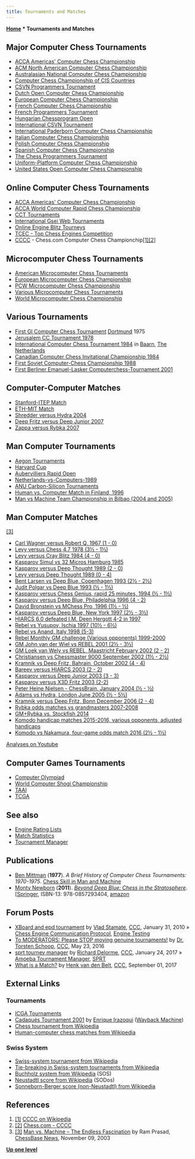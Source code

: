 ```yaml
---
title: Tournaments and Matches
---
```

**[Home](Home "Home") \* Tournaments and Matches**



## Major Computer Chess Tournaments


* [ACCA Americas' Computer Chess Championship](ACCA_Americas%27_Computer_Chess_Championship "ACCA Americas' Computer Chess Championship")
* [ACM North American Computer Chess Championship](ACM_North_American_Computer_Chess_Championship "ACM North American Computer Chess Championship")
* [Australasian National Computer Chess Championship](Australasian_National_Computer_Chess_Championship "Australasian National Computer Chess Championship")
* [Computer Chess Championship of CIS Countries](Computer_Chess_Championship_of_CIS_Countries "Computer Chess Championship of CIS Countries")
* [CSVN Programmers Tournament](CSVN_Programmers_Tournament "CSVN Programmers Tournament")
* [Dutch Open Computer Chess Championship](Dutch_Open_Computer_Chess_Championship "Dutch Open Computer Chess Championship")
* [European Computer Chess Championship](European_Computer_Chess_Championship "European Computer Chess Championship")
* [French Computer Chess Championship](French_Computer_Chess_Championship "French Computer Chess Championship")
* [French Programmers Tournament](French_Programmers_Tournament "French Programmers Tournament")
* [Hungarian Chessprogram Open](Hungarian_Chessprogram_Open "Hungarian Chessprogram Open")
* [International CSVN Tournament](International_CSVN_Tournament "International CSVN Tournament")
* [International Paderborn Computer Chess Championship](IPCCC "IPCCC")
* [Italian Computer Chess Championship](Italian_Computer_Chess_Championship "Italian Computer Chess Championship")
* [Polish Computer Chess Championship](Polish_Computer_Chess_Championship "Polish Computer Chess Championship")
* [Spanish Computer Chess Championship](Spanish_Computer_Chess_Championship "Spanish Computer Chess Championship")
* [The Chess Programmers Tournament](The_Chess_Programmers_Tournament "The Chess Programmers Tournament")
* [Uniform-Platform Computer Chess Championship](Uniform-Platform_Computer_Chess_Championship "Uniform-Platform Computer Chess Championship")
* [United States Open Computer Chess Championship](United_States_Open_Computer_Chess_Championship "United States Open Computer Chess Championship")


## Online Computer Chess Tournaments


* [ACCA Americas' Computer Chess Championship](ACCA_Americas%27_Computer_Chess_Championship "ACCA Americas' Computer Chess Championship")
* [ACCA World Computer Rapid Chess Championship](ACCA_World_Computer_Rapid_Chess_Championship "ACCA World Computer Rapid Chess Championship")
* [CCT Tournaments](CCT_Tournaments "CCT Tournaments")
* [International Gsei Web Tournaments](Italian_Computer_Chess_Championship#IGWT "Italian Computer Chess Championship")
* [Online Engine Blitz Tourneys](index.php?title=Online_Engine_Blitz_Tourneys&action=edit&redlink=1 "Online Engine Blitz Tourneys (page does not exist)")
* [TCEC - Top Chess Engines Competition](TCEC "TCEC")
* [CCCC](index.php?title=CCCC&action=edit&redlink=1 "CCCC (page does not exist)") - Chess.com Computer Chess Championchip<a id="cite-note-1" href="#cite-ref-1">[1]</a><a id="cite-note-2" href="#cite-ref-2">[2]</a>


## Microcomputer Chess Tournaments


* [American Microcomputer Chess Tournaments](American_Microcomputer_Chess_Tournaments "American Microcomputer Chess Tournaments")
* [European Microcomputer Chess Championship](European_Microcomputer_Chess_Championship "European Microcomputer Chess Championship")
* [PCW Microcomputer Chess Championship](PCW_Microcomputer_Chess_Championship "PCW Microcomputer Chess Championship")
* [Various Microcomputer Chess Tournaments](Various_Microcomputer_Chess_Tournaments "Various Microcomputer Chess Tournaments")
* [World Microcomputer Chess Championship](World_Microcomputer_Chess_Championship "World Microcomputer Chess Championship")


## Various Tournaments


* [First GI Computer Chess Tournament](First_GI_Computer_Chess_Tournament "First GI Computer Chess Tournament") [Dortmund](https://en.wikipedia.org/wiki/Dortmund) 1975
* [Jerusalem CC Tournament 1978](Jerusalem_CC_Tournament_1978 "Jerusalem CC Tournament 1978")
* [International Computer Chess Tournament 1984](International_Computer_Chess_Tournament_1984 "International Computer Chess Tournament 1984") in [Baarn](https://en.wikipedia.org/wiki/Baarn), [The Netherlands](https://en.wikipedia.org/wiki/Netherlands)
* [Canadian Computer Chess Invitational Championship 1984](Canadian_Computer_Chess_Invitational_Championship_1984 "Canadian Computer Chess Invitational Championship 1984")
* [First Soviet Computer-Chess Championship 1988](First_Soviet_Computer-Chess_Championship_1988 "First Soviet Computer-Chess Championship 1988")
* [First Berliner Emanuel-Lasker Computerchess-Tournament 2001](BELCT_2001 "BELCT 2001")


## Computer-Computer Matches


* [Stanford-ITEP Match](Stanford-ITEP_Match "Stanford-ITEP Match")
* [ETH-MIT Match](Charly#ETHMIT "Charly")
* [Shredder versus Hydra 2004](Shredder_versus_Hydra_2004 "Shredder versus Hydra 2004")
* [Deep Fritz versus Deep Junior 2007](Deep_Fritz_versus_Deep_Junior_2007 "Deep Fritz versus Deep Junior 2007")
* [Zappa versus Rybka 2007](Zappa_versus_Rybka_2007 "Zappa versus Rybka 2007")


## Man Computer Tournaments


* [Aegon Tournaments](Aegon_Tournaments "Aegon Tournaments")
* [Harvard Cup](Harvard_Cup "Harvard Cup")
* [Aubervilliers Rapid Open](Aubervilliers_Rapid_Open "Aubervilliers Rapid Open")
* [Netherlands-vs-Computers-1989](Netherlands-vs-Computers-1989 "Netherlands-vs-Computers-1989")
* [ANU Carbon-Silicon Tournaments](ANU_Carbon-Silicon_Tournaments "ANU Carbon-Silicon Tournaments")
* [Human vs. Computer Match in Finland, 1996](Human_vs._Computer_Match_in_Finland,_1996 "Human vs. Computer Match in Finland, 1996")
* [Man vs Machine Team Championship in Bilbao (2004 and 2005)](Man_vs_Machine_Team_Championship "Man vs Machine Team Championship")


## Man Computer Matches


<a id="cite-note-3" href="#cite-ref-3">[3]</a>



* [Carl Wagner versus Robert Q, 1967 (1 - 0)](Mac_Hack#RobertQ "Mac Hack")
* [Levy versus Chess 4.7 1978 (3½ - 1½)](Levy_versus_Chess_1978 "Levy versus Chess 1978")
* [Levy versus Cray Blitz 1984 (4 - 0)](Advances_in_Computer_Chess_4#LevyCrayBlitz "Advances in Computer Chess 4")
* [Kasparov Simul vs 32 Micros Hamburg 1985](Kasparov_Simul_vs_32_Micros_Hamburg_1985 "Kasparov Simul vs 32 Micros Hamburg 1985")
* [Kasparov versus Deep Thought 1989 (2 - 0)](Kasparov_versus_Deep_Thought_1989 "Kasparov versus Deep Thought 1989")
* [Levy versus Deep Thought 1989 (0 - 4)](Levy_versus_Deep_Thought_1989 "Levy versus Deep Thought 1989")
* [Bent Larsen vs Deep Blue, Copenhagen 1993 (2½ - 2½)](http://www.chessgames.com/perl/chess.pl?pid=29912&pid2=11227)
* [Judit Polgar vs Deep Blue 1993 (½ - 1½)](http://www.chessgames.com/perl/chess.pl?pid=29912&pid2=12190)
* [Kasparov versus Chess Genius, rapid 25 minutes, 1994 (½ - 1½)](Chess_Genius#IntelGrandPrix "Chess Genius")
* [Kasparov versus Deep Blue, Philadelphia 1996 (4 - 2)](Kasparov_versus_Deep_Blue_1996 "Kasparov versus Deep Blue 1996")
* [David Bronstein vs MChess Pro, 1996 (1½ - ½)](Advances_in_Computer_Chess_8#Games "Advances in Computer Chess 8")
* [Kasparov versus Deep Blue, New York 1997 (2½ - 3½)](Kasparov_versus_Deep_Blue_1997 "Kasparov versus Deep Blue 1997")
* [HIARCS 6.0 defeated I.M. Deen Hergott 4-2 in 1997](http://hiarcs.net/forums/viewtopic.php?p=8403&sid=510214f39c17cfe01e4eb769946e42e0#8403)
* [Rebel vs Yusupov, Ischia 1997 (10½ - 6½)](http://www.rebel.nl/italy.htm)
* [Rebel vs Anand, Italy 1998 (5-3)](http://www.rebel.nl/anand.htm)
* [Rebel Monthly GM challenge (Various opponents) 1999-2000](http://www.rebel.nl/gm.htm)
* [GM John van der Wiel vs REBEL 2001 (2½ - 3½)](http://www.rebel.nl/rebwiel.htm)
* [GM Loek van Wely vs REBEL, Maastricht February 2002 (2 - 2)](http://www.rebel.nl/reb-wely.htm)
* [Christiansen vs Chessmaster 9000 September 2002 (1½ - 2½)](http://www.chessgames.com/perl/ezsearch.pl?search=Larry+Christiansen+vs+Chessmaster+)
* [Kramnik vs Deep Fritz, Bahrain, October 2002 (4 - 4)](Kramnik_versus_Deep_Fritz_2002 "Kramnik versus Deep Fritz 2002")
* [Bareev versus HIARCS 2003 (2 - 2)](Bareev_versus_HIARCS_2003 "Bareev versus HIARCS 2003")
* [Kasparov versus Deep Junior 2003 (3 - 3)](Kasparov_versus_Deep_Junior_2003 "Kasparov versus Deep Junior 2003")
* [Kasparov versus X3D Fritz 2003 (2-2)](Kasparov_versus_X3D_Fritz_2003 "Kasparov versus X3D Fritz 2003")
* [Peter Heine Nielsen - ChessBrain, January 2004 (½ - ½)](ChessBrain#game "ChessBrain")
* [Adams vs Hydra, London June 2005 (½ - 5½)](https://www.chessbase.com/newsdetail.asp?newsid=2476)
* [Kramnik versus Deep Fritz, Bonn December 2006 (2 - 4)](Kramnik_versus_Deep_Fritz_2006 "Kramnik versus Deep Fritz 2006")
* [Rybka odds matches vs grandmasters 2007-2008](http://www.rybkachess.com/index.php?auswahl=Events)
* [GM+Rybka vs. Stockfish 2014](Stockfish#Matches "Stockfish")
* [Komodo handicap matches 2015-2016, various opponents, adjusted handicaps](http://komodochess.com/store/pages.php?cmsid=17)
* [Komodo vs Nakamura, four-game odds match 2016 (2½ - 1½)](https://www.chess.com/news/view/komodo-beats-nakamura-in-final-battle-1331)


 [Analyses on Youtube](https://www.youtube.com/results?search_query=komodo+nakamura+odds)
## Computer Games Tournaments


* [Computer Olympiad](Computer_Olympiad "Computer Olympiad")
* [World Computer Shogi Championship](World_Computer_Shogi_Championship "World Computer Shogi Championship")
* [TAAI](index.php?title=TAAI&action=edit&redlink=1 "TAAI (page does not exist)")
* [TCGA](index.php?title=TCGA&action=edit&redlink=1 "TCGA (page does not exist)")


## See also


* [Engine Rating Lists](Engine_Rating_Lists "Engine Rating Lists")
* [Match Statistics](Match_Statistics "Match Statistics")
* [Tournament Manager](Tournament_Manager "Tournament Manager")


## Publications


* [Ben Mittman](Ben_Mittman "Ben Mittman") (**1977**). *A Brief History of Computer Chess Tournaments: 1970-1975*. [Chess Skill in Man and Machine](Chess_Skill_in_Man_and_Machine "Chess Skill in Man and Machine")
* [Monty Newborn](Monroe_Newborn "Monroe Newborn") (**2011**). *[Beyond Deep Blue: Chess in the Stratosphere](http://www.springer.com/computer/general+issues/book/978-0-85729-340-4)*. [[Springer](https://en.wikipedia.org/wiki/Springer_Science%2BBusiness_Media), ISBN-13: 978-0857293404, [amazon](http://www.amazon.com/Beyond-Deep-Blue-Chess-Stratosphere/dp/0857293400)


 [](http://www.springer.com/computer/general+issues/book/978-0-85729-340-4) 
## Forum Posts


* [XBoard and epd tournament](http://www.talkchess.com/forum/viewtopic.php?t=32254) by [Vlad Stamate](Vlad_Stamate "Vlad Stamate"), [CCC](CCC "CCC"), January 31, 2010 » [Chess Engine Communication Protocol](Chess_Engine_Communication_Protocol "Chess Engine Communication Protocol"), [Engine Testing](Engine_Testing "Engine Testing")
* [To MODERATORS: Please STOP moving genuine tournaments!](http://www.talkchess.com/forum/viewtopic.php?t=60247) by [Dr. Torsten Schoop](index.php?title=Torsten_Schoop&action=edit&redlink=1 "Torsten Schoop (page does not exist)"), [CCC](CCC "CCC"), May 23, 2016
* [sprt tourney manager](http://www.talkchess.com/forum/viewtopic.php?t=62922) by [Richard Delorme](Richard_Delorme "Richard Delorme"), [CCC](CCC "CCC"), January 24, 2017 » [Amoeba Tournament Manager](Amoeba#TournamentManager "Amoeba"), [SPRT](Match_Statistics#SPRT "Match Statistics")
* [What is a Match?](http://www.talkchess.com/forum/viewtopic.php?t=65061) by [Henk van den Belt](index.php?title=Henk_van_den_Belt&action=edit&redlink=1 "Henk van den Belt (page does not exist)"), [CCC](CCC "CCC"), September 01, 2017


## External Links


### Tournaments


* [ICGA Tournaments](https://www.game-ai-forum.org/icga-tournaments/)
* [Cadaqués Tournament 2001](https://web.archive.org/web/20010127115000/http://www.computerschach.de/tourn/cad2001/cad2001.htm) by [Enrique Irazoqui](Enrique_Irazoqui "Enrique Irazoqui") ([Wayback Machine](https://en.wikipedia.org/wiki/Wayback_Machine))
* [Chess tournament from Wikipedia](https://en.wikipedia.org/wiki/Chess_tournament)
* [Human-computer chess matches from Wikipedia](https://en.wikipedia.org/wiki/Human%E2%80%93computer_chess_matches)


### Swiss System


* [Swiss-system tournament from Wikipedia](https://en.wikipedia.org/wiki/Swiss_system_tournament)
* [Tie-breaking in Swiss-system tournaments from Wikipedia](https://en.wikipedia.org/wiki/Tie-breaking_in_Swiss_system_tournaments)
* [Buchholz system from Wikipedia](https://en.wikipedia.org/wiki/Buchholz_system) (SOS)
* [Neustadtl score from Wikipedia](https://en.wikipedia.org/wiki/Neustadtl_score) (SODos)
* [Sonneborn-Berger score (non-Neustadtl) from Wikipedia](https://en.wikipedia.org/wiki/Sonneborn-Berger_score_%28non-Neustadtl%29)


## References


1. <a id="cite-ref-1" href="#cite-note-1">[1]</a> [CCCC on Wikipedia](https://en.wikipedia.org/wiki/Chess.com#Chess.com_Computer_Chess_Championship)
2. <a id="cite-ref-2" href="#cite-note-2">[2]</a> [Chess.com - CCCC](https://www.chess.com/computer-chess-championship)
3. <a id="cite-ref-3" href="#cite-note-3">[3]</a> [Man vs. Machine – The Endless Fascination](https://en.chessbase.com/post/man-vs-machine-the-endle-fascination) by Ram Prasad, [ChessBase News](ChessBase "ChessBase"), November 09, 2003

**[Up one level](Home "Home")**







 

